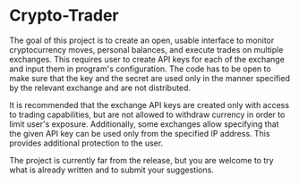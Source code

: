# Crypto-Trader

The goal of this project is to create an open, usable interface to monitor cryptocurrency moves, personal balances, and execute trades on multiple exchanges. This requires user to create API keys for each of the exchange and input them in program's configuration. The code has to be open to make sure that the key and the secret are used only in the manner specified by the relevant exchange and are not distributed.

It is recommended that the exchange API keys are created only with access to trading capabilities, but are not allowed to withdraw currency in order to limit user's exposure. Additionally, some exchanges allow specifying that the given API key can be used only from the specified IP address. This provides additional protection to the user.

The project is currently far from the release, but you are welcome to try what is already written and to submit your suggestions.
